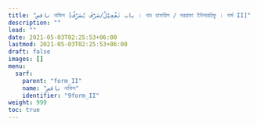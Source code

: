 ```yaml
---
title: "ناقص নাকিস [باب تَفْعِيْلٌ/صَرَّفَ يُصَرِّفُ । বাব তাফয়িল / সররাফা ইউসাররিফু । ফর্ম II]"
description: ""
lead: ""
date: 2021-05-03T02:25:53+06:00
lastmod: 2021-05-03T02:25:53+06:00
draft: false
images: []
menu: 
  sarf:
    parent: "form_II"
    name: "ناقص নাকিস"
    identifier: "9form_II"
weight: 999
toc: true
---
```




